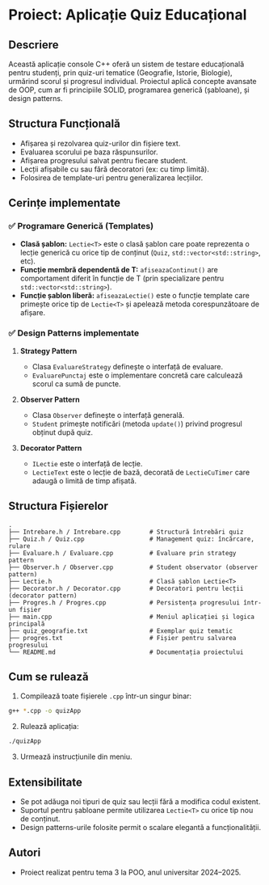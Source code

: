 # Proiect: Aplicație Quiz Educațional

## Descriere

Această aplicație console C++ oferă un sistem de testare educațională pentru studenți, prin quiz-uri tematice (Geografie, Istorie, Biologie), urmărind scorul și progresul individual. Proiectul aplică concepte avansate de OOP, cum ar fi principiile SOLID, programarea generică (șabloane), și design patterns.

## Structura Funcțională

- Afișarea și rezolvarea quiz-urilor din fișiere text.
- Evaluarea scorului pe baza răspunsurilor.
- Afișarea progresului salvat pentru fiecare student.
- Lecții afișabile cu sau fără decoratori (ex: cu timp limită).
- Folosirea de template-uri pentru generalizarea lecțiilor.

## Cerințe implementate

### ✅ Programare Generică (Templates)

- **Clasă șablon:** `Lectie<T>` este o clasă șablon care poate reprezenta o lecție generică cu orice tip de conținut (`Quiz`, `std::vector<std::string>`, etc).
- **Funcție membră dependentă de T:** `afiseazaContinut()` are comportament diferit în funcție de T (prin specializare pentru `std::vector<std::string>`).
- **Funcție șablon liberă:** `afiseazaLectie()` este o funcție template care primește orice tip de `Lectie<T>` și apelează metoda corespunzătoare de afișare.

### ✅ Design Patterns implementate

1. **Strategy Pattern**
   - Clasa `EvaluareStrategy` definește o interfață de evaluare.
   - `EvaluarePunctaj` este o implementare concretă care calculează scorul ca sumă de puncte.

2. **Observer Pattern**
   - Clasa `Observer` definește o interfață generală.
   - `Student` primește notificări (metoda `update()`) privind progresul obținut după quiz.

3. **Decorator Pattern**
   - `ILectie` este o interfață de lecție.
   - `LectieText` este o lecție de bază, decorată de `LectieCuTimer` care adaugă o limită de timp afișată.

## Structura Fișierelor

```
.
├── Intrebare.h / Intrebare.cpp        # Structură întrebări quiz
├── Quiz.h / Quiz.cpp                  # Management quiz: încărcare, rulare
├── Evaluare.h / Evaluare.cpp          # Evaluare prin strategy pattern
├── Observer.h / Observer.cpp          # Student observator (observer pattern)
├── Lectie.h                           # Clasă șablon Lectie<T>
├── Decorator.h / Decorator.cpp        # Decoratori pentru lecții (decorator pattern)
├── Progres.h / Progres.cpp            # Persistența progresului într-un fișier
├── main.cpp                           # Meniul aplicației și logica principală
├── quiz_geografie.txt                 # Exemplar quiz tematic
├── progres.txt                        # Fișier pentru salvarea progresului
└── README.md                          # Documentația proiectului
```

## Cum se rulează

1. Compilează toate fișierele `.cpp` într-un singur binar:
```bash
g++ *.cpp -o quizApp
```

2. Rulează aplicația:
```bash
./quizApp
```

3. Urmează instrucțiunile din meniu.

## Extensibilitate

- Se pot adăuga noi tipuri de quiz sau lecții fără a modifica codul existent.
- Suportul pentru șabloane permite utilizarea `Lectie<T>` cu orice tip nou de conținut.
- Design patterns-urile folosite permit o scalare elegantă a funcționalității.

## Autori

- Proiect realizat pentru tema 3 la POO, anul universitar 2024–2025.
